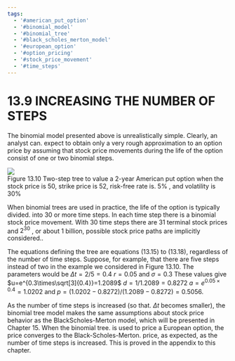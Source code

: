 ```yaml
---
tags:
  - '#american_put_option'
  - '#binomial_model'
  - '#binomial_tree'
  - '#black_scholes_merton_model'
  - '#european_option'
  - '#option_pricing'
  - '#stock_price_movement'
  - '#time_steps'
---
```

# 13.9 INCREASING THE NUMBER OF STEPS  

The binomial model presented above is unrealistically simple. Clearly, an analyst can. expect to obtain only a very rough approximation to an option price by assuming that stock price movements during the life of the option consist of one or two binomial steps.  

![](images/0610470e46a9d59ac8a0a0005a6bfbec7333f552204554c853930e63a2a1823d.jpg)  
Figure 13.10 Two-step tree to value a 2-year American put option when the stock price is 50, strike price is 52, risk-free rate is. $5\%$ , and volatility is $30\%$  

When binomial trees are used in practice, the life of the option is typically divided. into 30 or more time steps. In each time step there is a binomial stock price movement. With 30 time steps there are 31 terminal stock prices and $2^{30}$ , or about 1 billion, possible stock price paths are implicitly considered..  

The equations defining the tree are equations (13.15) to (13.18), regardless of the number of time steps. Suppose, for example, that there are five steps instead of two in the example we considered in Figure 13.10. The parameters would be $\Delta t=2/5=0.4$ $r=0.05$ and $\sigma=0.3$ These values give $u=e^{0.3\times\sqrt[3]{0.4}}=1.2089$ $d=1/1.2089=0.8272$ $a=e^{0.05\times0.4}=1.0202$ and $p=(1.0202-0.8272)/(1.2089-0.8272)=0.5056.$  

As the number of time steps is increased (so that. $\Delta t$ becomes smaller), the binomial tree model makes the same assumptions about stock price behavior as the BlackScholes-Merton model, which will be presented in Chapter 15. When the binomial tree. is used to price a European option, the price converges to the Black-Scholes-Merton. price, as expected, as the number of time steps is increased. This is proved in the appendix to this chapter.  
